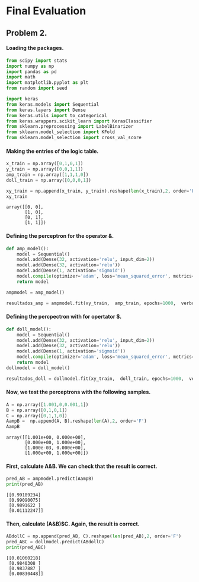 # Final Evaluation
## Problem 2.

#### Loading the packages.


```python
from scipy import stats
import numpy as np
import pandas as pd 
import math
import matplotlib.pyplot as plt
from random import seed
```


```python
import keras
from keras.models import Sequential
from keras.layers import Dense
from keras.utils import to_categorical
from keras.wrappers.scikit_learn import KerasClassifier
from sklearn.preprocessing import LabelBinarizer
from sklearn.model_selection import KFold
from sklearn.model_selection import cross_val_score
```

#### Making the entries of the logic table.


```python
x_train = np.array([0,1,0,1])                 
y_train = np.array([0,0,1,1])
amp_train = np.array([1,1,1,0])
doll_train = np.array([0,0,0,1])
```


```python
xy_train = np.append(x_train, y_train).reshape(len(x_train),2, order='F')
xy_train
```




    array([[0, 0],
           [1, 0],
           [0, 1],
           [1, 1]])



#### Defining the perceptron for the operator &.


```python
def amp_model():
    model = Sequential()
    model.add(Dense(32, activation='relu', input_dim=2))
    model.add(Dense(32, activation='relu'))
    model.add(Dense(1, activation='sigmoid'))
    model.compile(optimizer='adam', loss='mean_squared_error', metrics=['binary_accuracy'])
    return model
```


```python
ampmodel = amp_model()
```


```python
resultados_amp = ampmodel.fit(xy_train,  amp_train, epochs=1000,  verbose = 0)
```

#### Defining the percpectron with for opertator $.


```python
def doll_model():
    model = Sequential()
    model.add(Dense(32, activation='relu', input_dim=2))
    model.add(Dense(32, activation='relu'))
    model.add(Dense(1, activation='sigmoid'))
    model.compile(optimizer='adam', loss='mean_squared_error', metrics=['binary_accuracy'])
    return model
dollmodel = doll_model()
```


```python
resultados_doll = dollmodel.fit(xy_train,  doll_train, epochs=1000,  verbose = 0)
```

#### Now, we test the perceptrons with the following samples.


```python
A = np.array([1.001,0,0.001,1])                 
B = np.array([0,1,0,1])
C = np.array([0,1,1,0])
AampB =  np.append(A, B).reshape(len(A),2, order='F')
AampB
```




    array([[1.001e+00, 0.000e+00],
           [0.000e+00, 1.000e+00],
           [1.000e-03, 0.000e+00],
           [1.000e+00, 1.000e+00]])



#### First, calculate A&B. We can check that the result is correct.


```python
pred_AB = ampmodel.predict(AampB)
print(pred_AB)
```

    [[0.99189234]
     [0.99090075]
     [0.9891622 ]
     [0.01112247]]
    

#### Then, calculate (A&B)$C. Again, the result is correct.


```python
ABdollC = np.append(pred_AB, C).reshape(len(pred_AB),2, order='F')
pred_ABC = dollmodel.predict(ABdollC)
print(pred_ABC)
```

    [[0.01060218]
     [0.9840308 ]
     [0.9837887 ]
     [0.00830448]]
    


```python

```
